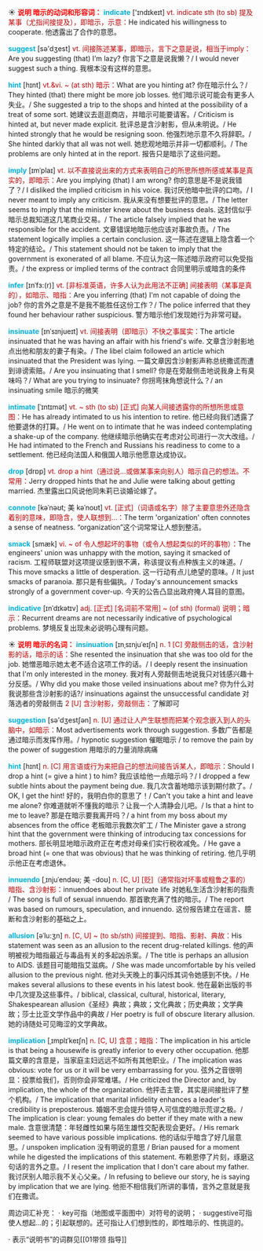 ☀ <font color="red">**说明 暗示的动词和形容词：**</font>
<font color="sky blue">**indicate**</font> ['ɪndɪkeɪt] 
<font color="#c00000">vt. indicate sth (to sb) 提及某事（尤指间接提及），即暗示，示意：</font>He indicated his willingness to cooperate. 他透露出了合作的意愿。

<font color="sky blue">**suggest**</font> [sə'dӡest] 
<font color="#c00000">vt. 间接陈述某事，即暗示，言下之意是说，相当于imply：</font>Are you suggesting (that) I’m lazy? 你言下之意是说我懒？/ I would never suggest such a thing. 我根本没有这样的意思。
           
<font color="sky blue">**hint**</font> [hɪnt]
<font color="#c00000">vt.&vi. ~ (at sth) 暗示：</font>What are you hinting at? 你在暗示什么？/ They hinted (that) there might be more job losses. 他们暗示说可能会有更多人失业。/ She suggested a trip to the shops and hinted at the possibility of a treat of some sort. 她建议去逛逛商店，并暗示可能要请客。/ Criticism is hinted at, but never made explicit. 批评总是含沙射影，但从未明说。/ He hinted strongly that he would be resigning soon. 他强烈地示意不久将辞职。/ She hinted darkly that all was not well. 她悲观地暗示并非一切都顺利。/ The problems are only hinted at in the report. 报告只是暗示了这些问题。
           
<font color="sky blue">**imply**</font> [ɪmˈplaɪ]
<font color="#c00000">vt. 以不直接说出来的方式来表明自己的所思所想所感或某事是真实的，即暗示：</font>Are you implying (that) I am wrong? 你的意思是不是说我错了？/ I disliked the implied criticism in his voice. 我讨厌他暗中批评的口吻。/ I never meant to imply any criticism. 我从来没有想要批评的意思。/ The letter seems to imply that the minister knew about the business deals. 这封信似乎暗示总裁知道这几笔商业交易。/ The article falsely implied that he was responsible for the accident. 文章错误地暗示他应该对事故负责。/ The statement logically implies a certain conclusion. 这一陈述在逻辑上隐含着一个特定的结论。/ This statement should not be taken to imply that the government is exonerated of all blame. 不应认为这一陈述暗示政府可以免受指责。/ the express or implied terms of the contract 合同里明示或暗含的条件
            
<font color="sky blue">**infer**</font> [ɪnˈfɜ:(r)]
<font color="#c00000">vt. [非标准英语，许多人认为此用法不正确] 间接表明（某事是真的），如暗示、暗指：</font>Are you inferring (that) I'm not capable of doing the job? 你的言外之意是不是我不能胜任这份工作？/ The police inferred that they found her behaviour rather suspicious. 警方暗示他们发现她行为非常可疑。

<font color="sky blue">**insinuate**</font> [ɪnˈsɪnjueɪt]
<font color="#c00000">vt. 间接表明（即暗示）不快之事属实：</font>The article insinuated that he was having an affair with his friend's wife. 文章含沙射影地点出他和朋友的妻子有染。/ The libel claim followed an article which insinuated that the President was lying. 一篇文章因含沙射影声称总统撒谎而遭到诽谤索赔。/ Are you insinuating that I smell? 你是在旁敲侧击地说我身上有臭味吗？/ What are you trying to insinuate? 你拐弯抹角想说什么？/ an insinuating smile 暗示的微笑          

<font color="sky blue">**intimate**</font> [ˈɪntɪmət]
<font color="#c00000">vt. ~ sth (to sb) [正式] 向某人间接透露你的所想所思或意图：</font>He has already intimated to us his intention to retire. 他已经向我们透露了他要退休的打算。/ He went on to intimate that he was indeed contemplating a shake-up of the company. 他继续暗示他确实在考虑对公司进行一次大改组。/ He had intimated to the French and Russians his readiness to come to a settlement. 他已经向法国人和俄国人暗示他愿意达成协议。

<font color="sky blue">**drop**</font> [drɒp] 
<font color="#c00000">vt. drop a hint（通过说…或做某事来向别人）暗示自己的想法。不常用：</font>Jerry dropped hints that he and Julie were talking about getting married. 杰里露出口风说他同朱莉已谈婚论嫁了。
           
<font color="sky blue">**connote**</font> [kəˈnəʊt; 美 kəˈnoʊt]
<font color="#c00000">vt. [正式]（词语或名字）除了主要意思外还隐含着别的意味，即隐含，使人联想到…：</font>The term 'organization' often connotes a sense of neatness. “organization”这个词常常让人想到整洁。
           
<font color="sky blue">**smack**</font> [smæk]
<font color="#c00000">vi. ~ of 令人想起坏的事物（或令人想起类似的坏的事物）：</font>The engineers' union was unhappy with the motion, saying it smacked of racism. 工程师联盟对这项提议感到很不满，称该提议有点种族主义的味道。/ This move smacks a little of desperation. 这一行动有点儿绝望的意味。/ It just smacks of paranoia. 那只是有些偏执。/ Today's announcement smacks strongly of a government cover-up. 今天的公告凸显出政府掩人耳目的意图。
          
<font color="sky blue">**indicative**</font> [ɪnˈdɪkətɪv]
<font color="#c00000">adj. [正式] [名词前不常用] ~ (of sth) (formal) 说明；暗示：</font>Recurrent dreams are not necessarily indicative of psychological problems. 梦境反复出现未必说明心理有问题。

☀ <font color="red">**说明 暗示的名词：**</font>
<font color="sky blue">**insinuation**</font> [ɪnˌsɪnjuˈeɪʃn]
<font color="#c00000">n. 1 [C] 旁敲侧击的话，含沙射影的话，暗示的话：</font>She resented the insinuation that she was too old for the job. 她憎恶暗示她太老不适合这项工作的话。/ I deeply resent the insinuation that I'm only interested in the money. 我对有人旁敲侧击地说我只对钱感兴趣十分反感。/ Why did you make those veiled insinuations about me? 你为什么对我说那些含沙射影的话?/ insinuations against the unsuccessful candidate 对落选者的旁敲侧击 <font color="#c00000">2 [U] 含沙射影，旁敲侧击：</font>了解即可

<font color="sky blue">**suggestion**</font> [sə'dӡestʃən] 
<font color="#c00000">n. [U] 通过让人产生联想而把某个观念嵌入到人的头脑中，如暗示：</font>Most advertisements work through suggestion. 多数广告都是通过暗示而发挥作用。/ hypnotic suggestion 催眠暗示 / to remove the pain by the power of suggestion 用暗示的力量消除病痛
          
<font color="sky blue">**hint**</font> [hɪnt]
<font color="#c00000">n. [C] 用言语或行为来把自己的想法间接告诉某人，即暗示：</font>Should I drop a hint (= give a hint ) to him? 我应该给他一点暗示吗？/ I dropped a few subtle hints about the payment being due. 我几次含蓄地暗示该到期付款了。/ OK, I get the hint! 好的，我明白你的意思了！/ Can't you take a hint and leave me alone? 你难道就听不懂我的暗示？让我一个人清静会儿吧。/ Is that a hint to me to leave? 那是在暗示要我离开吗？/ a hint from my boss about my absences from the office 老板暗示我数次旷工 / The Minister gave a strong hint that the government were thinking of introducing tax concessions for mothers. 部长明显地暗示政府正在考虑对母亲们实行税收减免。/ He gave a broad hint (= one that was obvious) that he was thinking of retiring. 他几乎明示他正在考虑退休。
           
<font color="sky blue">**innuendo**</font> [ˌɪnjuˈendəʊ; 美 -doʊ]
<font color="#c00000">n. [C, U] [贬]（通常指对坏事或粗鲁之事的）暗指、含沙射影：</font>innuendoes about her private life 对她私生活含沙射影的指责 / The song is full of sexual innuendo. 那首歌充满了性的暗示。/ The report was based on rumours, speculation, and innuendo. 这份报告建立在谣言、臆断和含沙射影的基础之上。
                      
<font color="sky blue">**allusion**</font> [əˈlu:ʒn]
<font color="#c00000">n. [C, U] ~ (to sb/sth) 间接提到、暗指、影射、典故：</font>His statement was seen as an allusion to the recent drug-related killings. 他的声明被视为暗指最近与毒品有关的多起凶杀案。/ The title is perhaps an allusion to AIDS. 该题目可能暗指艾滋病。/ She was made uncomfortable by his veiled allusion to the previous night. 他对头天晚上的事闪烁其词令她感到不快。/ He makes several allusions to these events in his latest book. 他在最新出版的书中几次提及这些事件。/ biblical, classical, cultural, historical, literary, Shakespearean allusion《圣经》典故；典故；文化典故；历史典故；文学典故；莎士比亚文学作品中的典故 / Her poetry is full of obscure literary allusion. 她的诗随处可见晦涩的文学典故。
           
<font color="sky blue">**implication**</font> [ˌɪmplɪˈkeɪʃn]
<font color="#c00000">n. [C, U] 含意；暗指：</font>The implication in his article is that being a housewife is greatly inferior to every other occupation. 他那篇文章的含意是，当家庭主妇远远不如所有其他职业。/ The implication was obvious: vote for us or it will be very embarrassing for you. 弦外之音很明显：投票给我们，否则你会非常难堪。/ He criticized the Director and, by implication, the whole of the organization. 他抨击主管，其实是间接批评了整个机构。/ The implication that marital infidelity enhances a leader's credibility is preposterous. 婚姻不忠会提升领导人可信度的暗示荒谬之极。/ The implication is clear: young females do better if they mate with a new male. 含意很清楚：年轻雌性如果与陌生雄性交配表现会更好。/ His remark seemed to have various possible implications. 他的话似乎暗含了好几层意思。/ unspoken implication 没有明说的意思 / Brian paused for a moment while he digested the implications of this statement. 布赖恩停了片刻，琢磨这句话的言外之意。/ I resent the implication that I don't care about my father. 我讨厌别人暗示我不关心父亲。/ In refusing to believe our story, he is saying by implication that we are lying. 他拒不相信我们所讲的事情，言外之意就是我们在撒谎。

周边词汇补充：
· key可指（地图或平面图中）对符号的说明；
· suggestive可指使人想起…的；引起联想的。还可指让人们想到性的，即性暗示的、性挑逗的。

· 表示“说明书”的词群见[[01带领 指导]]
